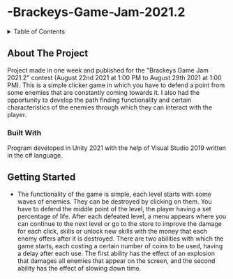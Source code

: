 # -Brackeys-Game-Jam-2021.2 
 
<!-- TABLE OF CONTENTS -->
<details>
  <summary>Table of Contents</summary>
     <ol>
    <li>
      <a href="#about-the-project">About The Project</a>
        <ul>
        <li><a href="#built-with">Built With</a></li>
      </ul>
    </li>
    <li><a href="#getting-started">Getting Started</a></li>
    </ol>
</details>

<!-- ABOUT THE PROJECT -->
## About The Project

Project made in one week and published for the "Brackeys Game Jam 2021.2" contest (August 22nd 2021 at 1:00 PM to August 29th 2021 at 1:00 PM). This is a simple clicker game in which you have to defend a point from some enemies that are constantly coming towards it. I also had the opportunity to develop the path finding functionality and certain characteristics of the enemies through which they can interact with the player.


### Built With

Program developed in Unity 2021 with the help of Visual Studio 2019 written in the c# language.

## Getting Started

* The functionality of the game is simple, each level starts with some waves of enemies. They can be destroyed by clicking on them. You have to defend the middle point of the level, the player having a set percentage of life. After each defeated level, a menu appears where you can continue to the next level or go to the store to improve the damage for each click, skills or unlock new skills with the money that each enemy offers after it is destroyed. There are two abilities with which the game starts, each costing a certain number of coins to be used, having a delay after each use. The first ability has the effect of an explosion that damages all enemies that appear on the screen, and the second ability has the effect of slowing down time.

